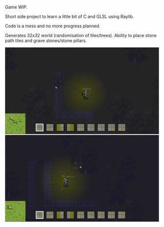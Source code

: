 Game WIP.

Short side project to learn a little bit of C and GLSL using Raylib.

Code is a mess and no more progress planned.

Generates 32x32 world (randomisation of tiles/trees). Ability to place stone path tiles and grave stones/stone pillars.

![screenshot1](paladingamescreenshot3.png)
![screenshot1](paladingamescreenshot2.png)
